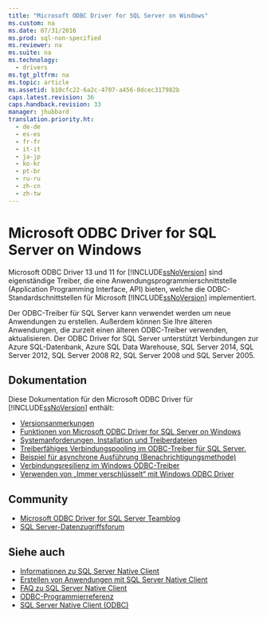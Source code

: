 ```yaml
---
title: "Microsoft ODBC Driver for SQL Server on Windows"
ms.custom: na
ms.date: 07/31/2016
ms.prod: sql-non-specified
ms.reviewer: na
ms.suite: na
ms.technology: 
  - drivers
ms.tgt_pltfrm: na
ms.topic: article
ms.assetid: b10cfc22-6a2c-4707-a456-0dcec317982b
caps.latest.revision: 36
caps.handback.revision: 33
manager: jhubbard
translation.priority.ht: 
  - de-de
  - es-es
  - fr-fr
  - it-it
  - ja-jp
  - ko-kr
  - pt-br
  - ru-ru
  - zh-cn
  - zh-tw
---
```

# Microsoft ODBC Driver for SQL Server on Windows
  Microsoft ODBC Driver 13 und 11 for [!INCLUDE[ssNoVersion](../content/includes/ssNoVersion_md.md)] sind eigenständige Treiber, die eine Anwendungsprogrammierschnittstelle \(Application Programming Interface, API\) bieten, welche die ODBC\-Standardschnittstellen für Microsoft [!INCLUDE[ssNoVersion](../content/includes/ssNoVersion_md.md)] implementiert.  
  
 Der ODBC-Treiber für SQL Server kann verwendet werden um neue Anwendungen zu erstellen. Außerdem können Sie Ihre älteren Anwendungen, die zurzeit einen älteren ODBC-Treiber verwenden, aktualisieren. Der ODBC Driver for SQL Server unterstützt Verbindungen zur Azure SQL-Datenbank, Azure SQL Data Warehouse, SQL Server 2014, SQL Server 2012, SQL Server 2008 R2, SQL Server 2008 und SQL Server 2005.  
  
## Dokumentation  
 Diese Dokumentation für den Microsoft ODBC Driver für [!INCLUDE[ssNoVersion](../content/includes/ssNoVersion_md.md)] enthält:  
  
*   [Versionsanmerkungen](../content/Release-Notes.md)  
*   [Funktionen von Microsoft ODBC Driver for SQL Server on Windows](../content/Features-of-the-Microsoft-ODBC-Driver-for-SQL-Server-on-Windows.md)  
*   [Systemanforderungen, Installation und Treiberdateien](../content/System-Requirements--Installation--and-Driver-Files.md)  
*   [Treiberfähiges Verbindungspooling im ODBC-Treiber für SQL Server.](../content/Driver-Aware-Connection-Pooling-in-the-ODBC-Driver-for-SQL-Server.md)  
*   [Beispiel für asynchrone Ausführung &#40;Benachrichtigungsmethode&#41;](../content/Asynchronous-Execution--Notification-Method--Sample.md)  
*   [Verbindungsresilienz im Windows ODBC-Treiber](../content/Connection-Resiliency-in-the-Windows-ODBC-Driver.md)  
*   [Verwenden von „Immer verschlüsselt“ mit Windows ODBC Driver](../content/Using-Always-Encrypted-with-the-Windows-ODBC-Driver.md)  
  
## Community  
* [Microsoft ODBC Driver for SQL Server Teamblog](http://blogs.msdn.com/sqlnativeclient/default.aspx)  
* [SQL Server-Datenzugriffsforum](http://social.technet.microsoft.com/Forums/en/sqldataaccess/threads)  
  
## Siehe auch  
* [Informationen zu SQL Server Native Client](https://msdn.microsoft.com/sqlserver/ff658532.aspx)   
* [Erstellen von Anwendungen mit SQL Server Native Client](https://msdn.microsoft.com/library/ms130904.aspx)   
* [FAQ zu SQL Server Native Client](https://msdn.microsoft.com/sqlserver/aa937707.aspx)   
* [ODBC-Programmierreferenz](../Topic/ODBC%20Programmer's%20Reference.md)   
* [SQL Server Native Client \(ODBC\)](https://msdn.microsoft.com/library/ms131415.aspx)  
  
  